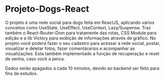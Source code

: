 # Projeto-Dogs-React

O projeto é uma rede social para dogs feita em ReactJS, aplicando vários conceitos como UseState, UseEffect, UseContext, Lazy/Suspense. Traz também o React-Router-Dom para tratamente das rotas, CSS Module para edição e a lib Victory para exibição de informações através de gráfico.
No projeto você poderá fazer o seu cadastro para acessar a rede social, postar, visualizar e deletar fotos, fazer comentárarios e acompanhar as visualizações. Esta também implementado a função de recuperação e reset de senha, caso você a perca.

Dados serão apagados a cada 10 minutos, devido ao backend ser feito para fins de estudos.
